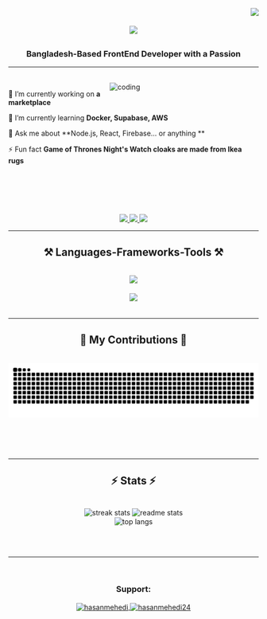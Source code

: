<img align="right" src="https://visitor-badge.laobi.icu/badge?page_id=MehediHasan-dev.
MehediHasan-dev" />

<h1 align="center">
    <img src="https://readme-typing-svg.herokuapp.com/?font=Righteous&size=35&color=FFD740&center=true&vCenter=true&width=500&height=70&duration=4000&lines=Hi+There!+👋;+I'm+Mehedi+Hasan!;+I'm+a+Frontend+Developer!;" />
</h1>

<h3 align="center">Bangladesh-Based FrontEnd Developer with a Passion</h3>
<hr/>

<br/>

<img align="right" alt="coding" width="300" src="https://drive.usercontent.google.com/download?id=1O3YnS-4rAqoB8w99EBKoh7t_2kmooeiU&export=view&authuser=0">


<div align="left">
     
 🔭 I’m currently working on **a marketplace**
 
 🌱 I’m currently learning **Docker, Supabase, AWS**

💬 Ask me about **Node.js, React, Firebase... or anything **

⚡ Fun fact **Game of Thrones Night's Watch cloaks are made from Ikea rugs**


<br/>
<br/>
<br/>
<br/>
<br/>
 </div>
 
<div align="center"> 
  <a href="mailto:hasanmehedidev@gmail.com">
    <img src="https://img.shields.io/badge/Gmail-333333?style=for-the-badge&logo=gmail&logoColor=red" />
  </a>
  <a href="https://www.linkedin.com/in/hasanmehedidev/" target="_blank">
    <img src="https://img.shields.io/badge/LinkedIn-0077B5?style=for-the-badge&logo=linkedin&logoColor=white" target="_blank" />
  </a>
  <a href="#" target="_blank">
     <img src="https://img.shields.io/badge/Portfolio-FF5722?style=for-the-badge&logo=todoist&logoColor=white" target="_blank" /> <!-- sqlite, safari, google-chrome are other good icon options -->
  </a>
</div>

 <hr/>
 
<h2 align="center">⚒️ Languages-Frameworks-Tools ⚒️</h2>
<br/>


<div align="center">
    <div align="center">
    <img src="https://skillicons.dev/icons?i=nodejs,javascript,react,html,css,sass,tailwind,bootstrap" />
       <br/>
        <br/>
    <img src="https://skillicons.dev/icons?i=vscode,github,git,figma,photoshop" />
</div>


   
</div>

<br/>
<hr/>

<div align="center">
  <h2>🐍 My Contributions 🐍</h2>
  <br>
  <img alt="snake eating my contributions" src="https://raw.githubusercontent.com/salesp07/salesp07/output/github-contribution-grid-snake.svg" />
  
  <br/><br/><br/>
</div>

<hr/>

<h2 align="center">⚡ Stats ⚡</h2>
<br>
<div align=center>
  <img width=390 src="https://github-readme-streak-stats-salesp07.vercel.app/?user=salesp07&count_private=true&theme=react&border_radius=10" alt="streak stats"/>
  <img width=390 src="https://github-readme-stats-salesp07.vercel.app/api?username=salesp07&count_private=true&show_icons=true&theme=react&rank_icon=github&border_radius=10" alt="readme stats" />
  <br/>
  <img width=325 align="center" src="https://github-readme-stats-salesp07.vercel.app/api/top-langs/?username=salesp07&hide=HTML&langs_count=8&layout=compact&theme=react&border_radius=10&size_weight=0.5&count_weight=0.5&exclude_repo=github-readme-stats" alt="top langs" />
</div>

<br/><br/>

<hr/>

<br/>

<div align="center">
<h3 align="center">Support:</h3>
<p><a href="https://www.buymeacoffee.com/hasanmehedi"  target="_blank"> 
    <img align="center" src="https://cdn.buymeacoffee.com/buttons/v2/default-yellow.png" height="50" width="210" alt="hasanmehedi" />
</a>
    <a href="https://ko-fi.com/hasanmehedi24"  target="_blank"> 
        <img align="center" src="https://cdn.ko-fi.com/cdn/kofi3.png?v=3" height="50" width="210" alt="hasanmehedi24" />
    </a>
</p>
    <br>
    <br>
</div>

<br/>

